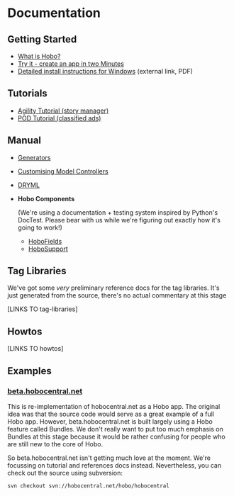 # Documentation

## Getting Started

 * [What is Hobo?](/about)
 * [Try it - create an app in two Minutes](/two-minutes)
 * [Detailed install instructions for Windows][1] (external link, PDF)

[1]: http://owendall.files.wordpress.com/2008/04/installing-ruby-rails-and-hobo-075-on-windows-xp.pdf

## Tutorials

 * [Agility Tutorial (story manager)](/agility-tutorial)
 * [POD Tutorial (classified ads)](/pod-tutorial)

## Manual

 * [Generators](/docs/generators)
 * [Customising Model Controllers](/docs/controllers)
 * [DRYML](/docs/dryml)
 * **Hobo Components**

   (We're using a documentation + testing system inspired by Python's DocTest. Please bear with us while we're figuring out exactly how it's going to work!)

   * [HoboFields](/hobofields)
   * [HoboSupport](/hobosupport)


## Tag Libraries

We've got some *very* preliminary reference docs for the tag libraries. It's just generated from the source, there's no actual commentary at this stage

[LINKS TO tag-libraries]

## Howtos

[LINKS TO howtos]

## Examples

### [beta.hobocentral.net](http://beta.hobocentral.net)

This is re-implementation of hobocentral.net as a Hobo app. The original idea was that the source code would serve as a great example of a full Hobo app. However, beta.hobocentral.net is built largely using a Hobo feature called Bundles. We don't really want to put too much emphasis on Bundles at this stage because it would be rather confusing for people who are still new to the core of Hobo.

So beta.hobocentral.net isn't getting much love at the moment. We're focussing on tutorial and references docs instead. Nevertheless, you can check out the source using subversion:

`svn checkout svn://hobocentral.net/hobo/hobocentral`
